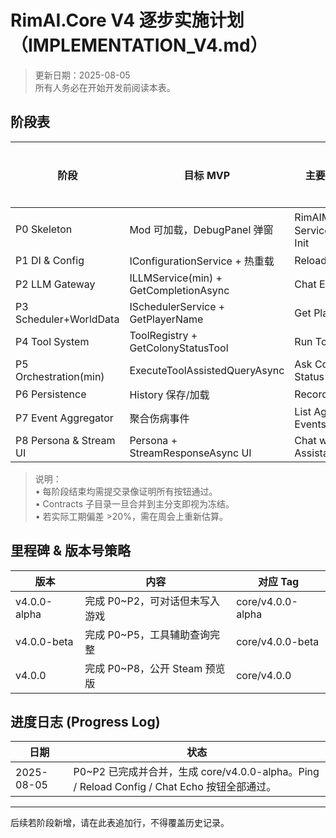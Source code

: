 # RimAI.Core V4 逐步实施计划（IMPLEMENTATION_V4.md）

> 更新日期：2025-08-05  
> 所有人务必在开始开发前阅读本表。

## 阶段表

| 阶段 | 目标 MVP | 主要交付代码 | Debug 面板按钮 | 预计工期 |
|------|----------|-------------|----------------|----------|
| P0 Skeleton | Mod 可加载，DebugPanel 弹窗 | RimAIMod 空壳 + ServiceContainer Init | Ping | 0.5 天 |
| P1 DI & Config | IConfigurationService + 热重载 | Reload Config | 1 天 |
| P2 LLM Gateway | ILLMService(min) + GetCompletionAsync | Chat Echo | 2 天 |
| P3 Scheduler+WorldData | ISchedulerService + GetPlayerName | Get Player Name | 2 天 |
| P4 Tool System | ToolRegistry + GetColonyStatusTool | Run Tool | 2 天 |
| P5 Orchestration(min) | ExecuteToolAssistedQueryAsync | Ask Colony Status | 3 天 |
| P6 Persistence | History 保存/加载 | Record History | 2 天 |
| P7 Event Aggregator | 聚合伤病事件 | List Aggregated Events | 2 天 |
| P8 Persona & Stream UI | Persona + StreamResponseAsync UI | Chat with Assistant | 3 天 |

> 说明：  
> • 每阶段结束均需提交录像证明所有按钮通过。  
> • Contracts 子目录一旦合并到主分支即视为冻结。  
> • 若实际工期偏差 >20%，需在周会上重新估算。

## 里程碑 & 版本号策略

| 版本 | 内容 | 对应 Tag |
|------|------|---------|
| v4.0.0-alpha | 完成 P0~P2，可对话但未写入游戏 | core/v4.0.0-alpha |
| v4.0.0-beta  | 完成 P0~P5，工具辅助查询完整 | core/v4.0.0-beta |
| v4.0.0       | 完成 P0~P8，公开 Steam 预览版 | core/v4.0.0 |


## 进度日志 (Progress Log)

| 日期 | 状态 |
|------|------|
| 2025-08-05 | P0~P2 已完成并合并，生成 core/v4.0.0-alpha。Ping / Reload Config / Chat Echo 按钮全部通过。 |

---

后续若阶段新增，请在此表追加行，不得覆盖历史记录。
